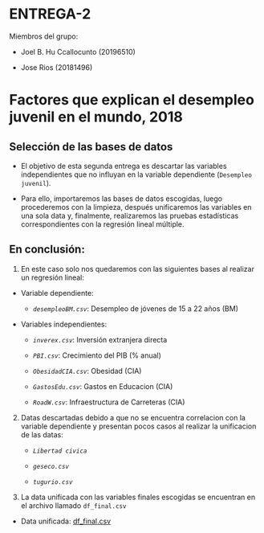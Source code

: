 ENTREGA-2
============================================================

Miembros del grupo:

 + Joel B. Hu Ccallocunto (20196510)
 
 + Jose Rios (20181496)


# Factores que explican el desempleo juvenil en el mundo, 2018

## Selección de las bases de datos

- El objetivo de esta segunda entrega es descartar las variables independientes que no influyan en la variable dependiente (`Desempleo juvenil`).

- Para ello, importaremos las bases de datos escogidas, luego procederemos con la limpieza, después unificaremos las variables en una sola data y, finalmente, realizaremos las pruebas estadísticas correspondientes con la regresión lineal múltiple. 

## En conclusión: 

1. En este caso solo nos quedaremos con las siguientes bases al realizar un regresión lineal:
    
  - Variable dependiente:
    
    - *`desempleoBM.csv`*: Desempleo de jóvenes de 15 a 22 años (BM) 

  - Variables independientes:

    - *`inverex.csv`*: Inversión extranjera directa 
    
    - *`PBI.csv`*: Crecimiento del PIB (% anual)
    
    - *`ObesidadCIA.csv`*: Obesidad (CIA)
    
    - *`GastosEdu.csv`*: Gastos en Educacion (CIA)
    
    - *`RoadW.csv`*: Infraestructura de Carreteras (CIA)
    
2. Datas descartadas debido a que no se encuentra correlacion con la variable dependiente y presentan pocos casos al realizar la unificacion de las datas:

    - *`Libertad civica`*
    
    - *`geseco.csv`*
    
    - *`tugurio.csv`*

3. La data unificada con las variables finales escogidas se encuentran en el archivo llamado `df_final.csv`

  - Data unificada: [df_final.csv](https://github.com/luccemhu/TRABAJO-GRUPAL-ESTADISTICA-2/raw/main/ENTREGA2/df_final.csv)








